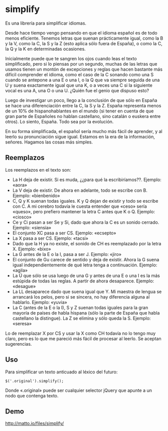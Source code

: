 # simplify

Es una librería para simplificar idiomas.

Desde hace tiempo vengo pensando en que el idioma español es de todo menos eficiente. Tenemos letras que suenan prácticamente igual, como la B y la V, como la C, la S y la Z (esto aplica sólo fuera de España), o como la C, la Q y la K en determinadas ocasiones.

Inicialmente puede que te sangren los ojos cuando leas el texto simplificado, pero si lo piensas por un segundo, muchas de las letras que usamos tienen un montón de excepciones y reglas que hacen bastante más difícil comprender el idioma, como el caso de la C sonando como una S cuando se antepone a una E o una I, o la Q que va siempre seguida de una U y suena exactamente igual que una K, o a veces una C si la siguiente vocal es una A, una O o una U. ¿Quién fue el genio que dispuso esto?

Luego de investigar un poco, llego a la conclusión de que sólo en España se hace una diferenciación entre la C, la S y la Z. España representa menos de un 10% de hispanohablantes en el mundo (si tener en cuenta de que gran parte de Españoles no hablan castellano, sino catalán o euskera entre otros). Lo siento, España. Todo sea por la evolución.

En su forma simplificada, el español sería mucho más fácil de aprender, y al leerlo su pronunciación sigue igual. Estamos en la era de la información, señores. Hagamos las cosas más simples.

## Reemplazos

Los reemplazos en el texto son:

- La H deja de existir. Si es muda, ¿¿para qué la escribiríamos??. Ejemplo: «aora»
- La V deja de existir. De ahora en adelante, todo se escribe con B. Ejemplo: «bienbenido»
- C, Q y K suenan todas iguales. K y Q dejan de existir y todo se escribe con C. A mi cerebro todavía le cuesta entender que «ceso» sería «queso», pero prefiero mantener la letra C antes que K o Q. Ejemplo: «ciosco»
- Ce y Ci pasan a ser Se y Si, dado que ahora la C es un sonido cerrado. Ejemplo: «siensia»
- El conjunto XC pasa a ser CS. Ejemplo: «ecsepto»
- La X pasa a ser CS. Ejemplo: «tacsi»
- Dado que la H ya no existe, el sonido de CH es reemplazado por la letra X. Ejemplo: «bixo»
- La G antes de la E o la I, pasa a ser J. Ejemplo: «jiro»
- El conjunto de Gu carece de sentido y deja de existir. Ahora la G suena igual independientemente de qué letra tenga a continuación. Ejemplo: «agila»
- La Ü que sólo se usa luego de una G y antes de una E o una I es la más estúpida de todas las reglas. A partir de ahora desaparece. Ejemplo: «desague»
- La LL desaparece dado que suena igual que Y. Mi maestra de lengua se arrancará los pelos, pero si se sincera, no hay diferencia alguna al hablarlo. Ejemplo: «yuvia»
- La C (antes de la E o la I), S y Z suenan todas iguales para la gran mayoría de países de habla hispana (sólo la parte de España que habla castellano la distingue). La Z se elimina y sólo queda la S. Ejemplo: «seresa»

Lo de reemplazar X por CS y usar la X como CH todavía no lo tengo muy claro, pero es lo que me pareció más fácil de procesar al leerlo. Se aceptan sugerencias.

## Uso

Para simplificar un texto anticuado al léxico del futuro:

```
$('.original').simplify();
```

Donde «.original» puede ser cualquier selector jQuery que apunte a un nodo que contenga texto.

## Demo
http://matto.io/files/simplify/
